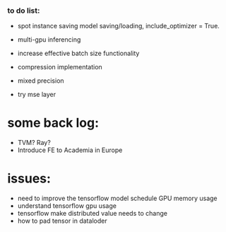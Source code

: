 
### to do list:

* spot instance saving
 model saving/loading, include_optimizer = True.

* multi-gpu inferencing

* increase effective batch size functionality
* compression implementation
* mixed precision
* try mse layer

# some back log:
* TVM? Ray?
* Introduce FE to Academia in Europe


# issues:
* need to improve the tensorflow model schedule GPU memory usage
* understand tensorflow gpu usage
* tensorflow make distributed value needs to change
* how to pad tensor in dataloder
